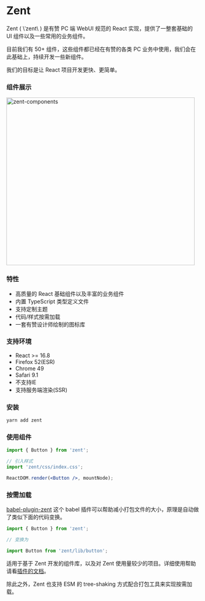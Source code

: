 # Zent

Zent ( \ˈzent\ ) 是有赞 PC 端 WebUI 规范的 React 实现，提供了一整套基础的 UI 组件以及一些常用的业务组件。

目前我们有 50+ 组件，这些组件都已经在有赞的各类 PC 业务中使用，我们会在此基础上，持续开发一些新组件。

我们的目标是让 React 项目开发更快、更简单。

### 组件展示

![zent-components](https://b.yzcdn.cn/public_files/2018/04/17/00778671b9657602387902b6de9d1693.png)

### 特性

* 高质量的 React 基础组件以及丰富的业务组件
* 内置 TypeScript 类型定义文件
* 支持定制主题
* 代码/样式按需加载
* 一套有赞设计师绘制的图标库

### 支持环境

* React >= 16.8
* Firefox 52(ESR)
* Chrome 49
* Safari 9.1
* 不支持IE
* 支持服务端渲染(SSR)

### 安装

```bash
yarn add zent
```

### 使用组件

```jsx
import { Button } from 'zent';

// 引入样式
import 'zent/css/index.css';

ReactDOM.render(<Button />, mountNode);
```

### 按需加载

[babel-plugin-zent](babel-plugin-zent) 这个 babel 插件可以帮助减小打包文件的大小，原理是自动做了类似下面的代码变换。

```js
import { Button } from 'zent';

// 变换为

import Button from 'zent/lib/button';
```

适用于基于 Zent 开发的组件库，以及对 Zent 使用量较少的项目。详细使用帮助请看[插件的文档](babel-plugin-zent)。

除此之外，Zent 也支持 ESM 的 tree-shaking 方式配合打包工具来实现按需加载。

<style>
img[alt="zent-components"] {
  width: 492px;
  height: 438px;
}
</style>
